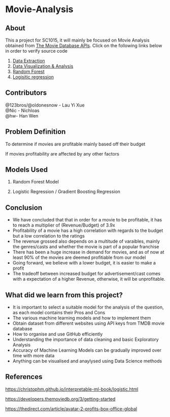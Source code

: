 # Movie-Analysis

## About
This a project for SC1015, it will mainly be focused on Movie Analysis obtained from [The Movie Database APIs](https://developers.themoviedb.org/3/getting-started/introduction). Click on the following links below in order to verify source code
1. [Data Extraction](https://github.com/123bros/Movie-Analysis/blob/main/data-extraction-v2.ipynb)
2. [Data Visualization & Analysis](https://github.com/123bros/Movie-Analysis/blob/main/Untitled1.ipynb)
3. [Random Forest](https://github.com/123bros/Movie-Analysis/blob/main/Random%20Forest%20Regression.ipynb)
4. [Logisitic regression](https://github.com/123bros/Movie-Analysis/blob/main/Logistical_regression-checkpoint.ipynb)

## Contributors
@123bros/@oldonesnow - Lau Yi Xue  
@Nic - Nichloas  
@hw- Han Wen

## Problem Definition
To determine if movies are profitable mainly based off their budget

If movies profitability are affected by any other factors

## Models Used
1. Random Forest Model

2. Logistic Regression / Gradient Boosting Regression

## Conclusion
- We have concluded that that in order for a movie to be profitable, it has to reach a multiplier of (Revenue/Budget) of 3.9x
- Profitability of a movie has a high correlation with regards to the budget but a low correlation to the ratings
- The revenue grossed also depends on a multitude of varaibles, mainly the genres/casts and whether the movie is part of a popular franchise
- There has been a huge increase in demand for movies, and as of now at least 90% of the movies are deemed profitiable from our model
- Going forward, we believe with a lower budget, it is easier to make a profit
- The tradeoff between increased budget for advertisement/cast comes with a expectation of a higher Revenue, otherwise, it will be unprofitable.

## What did we learn from this project?
- It is important to select a suitable model for the analysis of the question, as each model contains their Pros and Cons
- The various machine learning models and how to implement them
- Obtain dataset from different websites using API keys from TMDB movie database
- How to organise and use GitHub efficiently
- Understanding the importance of data cleaning and basic Exploratory Analysis 
- Accuracy of Machine Learning Models can be gradually improved over time with more data
- Anything can be visualised and anaylysed using Data Science methods


## References

https://christophm.github.io/interpretable-ml-book/logistic.html

https://developers.themoviedb.org/3/getting-started

https://thedirect.com/article/avatar-2-profits-box-office-global


